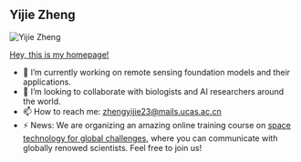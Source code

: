 ## Yijie Zheng

![Yijie Zheng](https://github.com/user-attachments/assets/56a52a7a-7789-4a36-9a88-34255374be40)


[Hey, this is my homepage!](https://voyagerxvoyagerx.github.io/index.html)

- 🔭 I’m currently working on remote sensing foundation models and their applications.
- 👯 I’m looking to collaborate with biologists and AI researchers around the world.
- 📫 How to reach me: zhengyijie23@mails.ucas.ac.cn
- ⚡ News: We are organizing an amazing online training course on [space technology for global challenges](https://casa2025.casconf.cn/), where you can communicate with globally renowed scientists. Feel free to join us!
<!--
**VoyagerXvoyagerx/VoyagerXvoyagerx** is a ✨ _special_ ✨ repository because its `README.md` (this file) appears on your GitHub profile.

Here are some ideas to get you started:

- 🔭 I’m currently working on ...
- 🌱 I’m currently learning ...
- 👯 I’m looking to collaborate on ...
- 🤔 I’m looking for help with ...
- 💬 Ask me about ...
- 📫 How to reach me: ...
- 😄 Pronouns: ...
- ⚡ Fun fact: ...
-->
